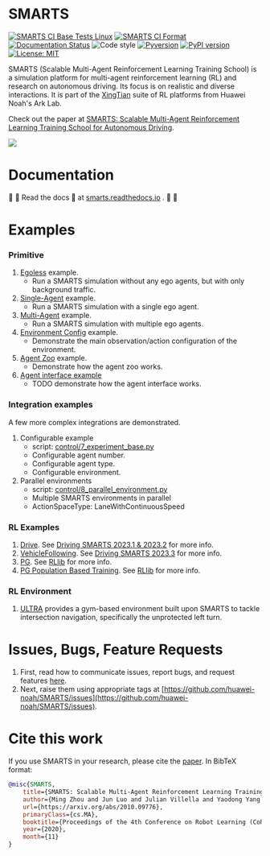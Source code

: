 # SMARTS
[![SMARTS CI Base Tests Linux](https://github.com/huawei-noah/SMARTS/actions/workflows/ci-base-tests-linux.yml/badge.svg?branch=master)](https://github.com/huawei-noah/SMARTS/actions/workflows/ci-base-tests-linux.yml?query=branch%3Amaster) 
[![SMARTS CI Format](https://github.com/huawei-noah/SMARTS/actions/workflows/ci-format.yml/badge.svg?branch=master)](https://github.com/huawei-noah/SMARTS/actions/workflows/ci-format.yml?query=branch%3Amaster)
[![Documentation Status](https://readthedocs.org/projects/smarts/badge/?version=latest)](https://smarts.readthedocs.io/en/latest/?badge=latest)
![Code style](https://img.shields.io/badge/code%20style-black-000000.svg) 
[![Pyversion](https://img.shields.io/pypi/pyversions/smarts.svg)](https://badge.fury.io/py/smarts)
[![PyPI version](https://badge.fury.io/py/smarts.svg)](https://badge.fury.io/py/smarts)
[![License: MIT](https://img.shields.io/badge/License-MIT-yellow.svg)](https://opensource.org/licenses/MIT)

SMARTS (Scalable Multi-Agent Reinforcement Learning Training School) is a simulation platform for multi-agent reinforcement learning (RL) and research on autonomous driving. Its focus is on realistic and diverse interactions. It is part of the [XingTian](https://github.com/huawei-noah/xingtian/) suite of RL platforms from Huawei Noah's Ark Lab.

Check out the paper at [SMARTS: Scalable Multi-Agent Reinforcement Learning Training School for Autonomous Driving](https://arxiv.org/abs/2010.09776).

![](docs/_static/smarts_envision.gif)

# Documentation
:rotating_light: :bell: Read the docs :notebook_with_decorative_cover: at [smarts.readthedocs.io](https://smarts.readthedocs.io/) . :bell: :rotating_light:

# Examples 
### Primitive
1. [Egoless](examples/1_egoless.py) example.
   + Run a SMARTS simulation without any ego agents, but with only background traffic.
1. [Single-Agent](examples/2_single_agent.py) example.
   + Run a SMARTS simulation with a single ego agent.
1. [Multi-Agent](examples/3_multi_agent.py) example.
   + Run a SMARTS simulation with multiple ego agents.
1. [Environment Config](examples/4_environment_config.py) example.
   + Demonstrate the main observation/action configuration of the environment.
1. [Agent Zoo](examples/5_agent_zoo.py) example.
   + Demonstrate how the agent zoo works.
1. [Agent interface example](examples/6_agent_interface.py)
   + TODO demonstrate how the agent interface works.

### Integration examples
A few more complex integrations are demonstrated.

1. Configurable example
   + script: [control/7_experiment_base.py](examples/control/7_experiment_base.py)
   + Configurable agent number.
   + Configurable agent type.
   + Configurable environment.
1. Parallel environments
   + script: [control/8_parallel_environment.py](examples/control/8_parallel_environment.py)
   + Multiple SMARTS environments in parallel
   + ActionSpaceType: LaneWithContinuousSpeed

### RL Examples
1. [Drive](examples/10_drive). See [Driving SMARTS 2023.1 & 2023.2](https://smarts.readthedocs.io/en/latest/benchmarks/driving_smarts_2023_1.html) for more info.
1. [VehicleFollowing](examples/11_platoon). See [Driving SMARTS 2023.3](https://smarts.readthedocs.io/en/latest/benchmarks/driving_smarts_2023_3.html) for more info.
1. [PG](examples/12_rllib/pg_example.py). See [RLlib](https://smarts.readthedocs.io/en/latest/ecosystem/rllib.html) for more info.
1. [PG Population Based Training](examples/12_rllib/pg_pbt_example.py). See [RLlib](https://smarts.readthedocs.io/en/latest/ecosystem/rllib.html) for more info.

### RL Environment
1. [ULTRA](https://github.com/smarts-project/smarts-project.rl/blob/master/ultra) provides a gym-based environment built upon SMARTS to tackle intersection navigation, specifically the unprotected left turn.

# Issues, Bugs, Feature Requests 
1. First, read how to communicate issues, report bugs, and request features [here](./docs/resources/contributing.rst#communication).
1. Next, raise them using appropriate tags at [https://github.com/huawei-noah/SMARTS/issues](https://github.com/huawei-noah/SMARTS/issues).

# Cite this work
If you use SMARTS in your research, please cite the [paper](https://arxiv.org/abs/2010.09776). In BibTeX format:

```bibtex
@misc{SMARTS,
    title={SMARTS: Scalable Multi-Agent Reinforcement Learning Training School for Autonomous Driving},
    author={Ming Zhou and Jun Luo and Julian Villella and Yaodong Yang and David Rusu and Jiayu Miao and Weinan Zhang and Montgomery Alban and Iman Fadakar and Zheng Chen and Aurora Chongxi Huang and Ying Wen and Kimia Hassanzadeh and Daniel Graves and Dong Chen and Zhengbang Zhu and Nhat Nguyen and Mohamed Elsayed and Kun Shao and Sanjeevan Ahilan and Baokuan Zhang and Jiannan Wu and Zhengang Fu and Kasra Rezaee and Peyman Yadmellat and Mohsen Rohani and Nicolas Perez Nieves and Yihan Ni and Seyedershad Banijamali and Alexander Cowen Rivers and Zheng Tian and Daniel Palenicek and Haitham bou Ammar and Hongbo Zhang and Wulong Liu and Jianye Hao and Jun Wang},
    url={https://arxiv.org/abs/2010.09776},
    primaryClass={cs.MA},
    booktitle={Proceedings of the 4th Conference on Robot Learning (CoRL)},
    year={2020},
    month={11}
}
```
